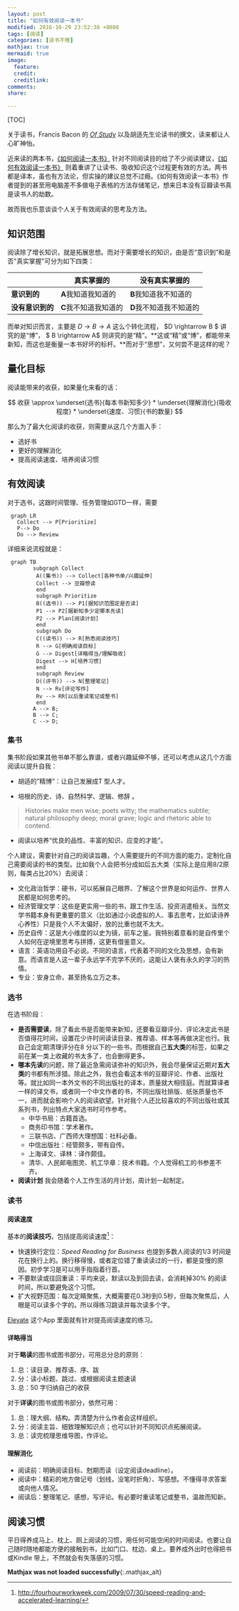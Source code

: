 ```yaml
---
layout: post
title: "如何有效阅读一本书"
modified: 2016-10-29 23:52:38 +0800
tags: [阅读]
categories: [读书不倦]
mathjax: true
mermaid: true
image:
  feature: 
  credit: 
  creditlink: 
comments: 
share: 

---
```


[TOC]

关于读书，Francis Bacon 的 [*Of Study*](http://www.authorama.com/essays-of-francis-bacon-50.html) 以及胡适先生论读书的撰文，读来都让人心旷神怡。

近来读的两本书，[《如何阅读一本书》](https://book.douban.com/subject/1013208/) 针对不同阅读目的给了不少阅读建议，[《如何有效阅读一本书》](https://book.douban.com/subject/26789567/) 则着重讲了让读书、吸收知识这个过程更有效的方法。两书都是译本，虽也有方法论，但实操的建议总觉不过瘾。《如何有效阅读一本书》作者提到的甚至用电脑差不多做电子表格的方法存储笔记，想来日本没有豆瓣读书真是读书人的劫数。

故而我也乐意谈谈个人关于有效阅读的思考及方法。

## 知识范围

阅读除了增长知识，就是拓展思想。而对于需要增长的知识，由是否“意识到”和是否"真实掌握"可分为如下四类：

|            | 真实掌握的         | 没有真实掌握的        |
| ---------- | ------------- | -------------- |
| **意识到的**   | **A**我知道我知道的  | **B**我知道我不知道的  |
| **没有意识到的** | **C**我不知道我知道的 | **D**我不知道我不知道的 |

而单对知识而言，主要是 $D \rightarrow B \rightarrow A$ 这么个转化流程， $D \rightarrow B $ 讲究的是“博”， $ B \rightarrow A$  则讲究的是“精”。**这或“精”或“博”，都能带来新知，而这也是衡量一本书好坏的标杆。**而对于“思想”，又何尝不是这样的呢？

## 量化目标

阅读能带来的收获，如果量化来看的话：


$$
收获 \approx \underset{选书}{每本书新知多少} * \underset{理解消化}{吸收程度} * \underset{速度、习惯}{书的数量}
$$


那么为了最大化阅读的收获，则需要从这几个方面入手：

- 选好书
- 更好的理解消化
- 提高阅读速度、培养阅读习惯

## 有效阅读

对于选书，这跟时间管理、任务管理如GTD一样，需要

```mermaid
 graph LR
   Collect --> P[Prioritize]
   P--> Do 
   Do --> Review 
```

详细来说流程就是：

```mermaid
 graph TB
	    subgraph Collect
         A((集书)) --> Collect[各种书单/兴趣延伸]
         Collect --> 豆瓣想读
         end
         subgraph Prioritize
         B((选书)) --> P1[据知识范围定是否读]
         P1 --> P2[据新知多少定哪本先读]
         P2 --> Plan[阅读计划]
         end
         subgraph Do
         C((读书)) --> R[熟悉阅读技巧]
         R --> G[明确阅读目标]
         G --> Digest[详略得当/理解吸收]
         Digest --> H[培养习惯]
         end
         subgraph Review
         D((评书)) --> N[整理笔记]
         N --> Rv[评论写作]
         Rv --> RR[以后重读笔记或整书]
         end
		A --> B;
		B --> C;
		C --> D;
```



### 集书

集书阶段如果其他书单不那么靠谱，或者兴趣延伸不够，还可以考虑从这几个方面阅读以提升自我：

- 胡适的”精博“：让自己发展成T 型人才。

- 培根的历史、诗、自然科学、逻辑、修辞 。
 > Histories make men wise; poets witty; the mathematics subtile; natural philosophy deep; moral grave; logic and rhetoric able to contend.

- 阅读以培养“优良的品性、丰富的知识、应变的才能”。

个人建议，需要针对自己的阅读旨趣，个人需要提升的不同方面的能力，定制化自己需要阅读的书的类型。比如我个人会把书分成如后五大类（实际上是应用8/2原则，每类占比20%）去阅读：

- 文化政治哲学：硬书，可以拓展自己眼界、了解这个世界是如何运作、世界人民都是如何思考的。
- 经济管理文学：这些是更实用一些的书，跟工作生活、投资消遣相关。当然文学书籍本身有更重要的意义（比如通过小说虚拟的人、事去思考，比如读诗养心养性）只是我个人不太偏好，放的比重也就不太大。
- 历史自传：这是大小维度的以史为镜，前车之鉴。我特别着意看的是自传里个人如何在逆境里思考与拼搏，这更有借鉴意义。
- 语言：英语功用自不必说。不同的语言，代表着不同的文化及思想，会有新意。而语言是人这一辈子永远学不完学不厌的，这能让人褒有永久的学习的热情。
- 专业：安身立命，甚至扬名立万之本。

### 选书

在选书阶段：

- **是否需要读**，除了看此书是否能带来新知，还要看豆瓣评分、评论决定此书是否值得花时间，设置花少许时间读读目录、推荐语、样本等再做决定也行。我自己会定期清理评分在8 分以下的一些书，而根据自己**五大类**的标签，如果之前在某一类上收藏的书太多了，也会删得更多。
- **哪本先读**的问题，除了最近急需阅读弥补的知识外，我会尽量保证近期对**五大类**的书都有所涉猎。除此之外，我也会看这本书的豆瓣评论、作者、出版社等。就比如同一本外文书的不同出版社的译本，质量就大相径庭。而就算译者一样的译文书，或者同一个中文作者的书，不同出版社排版、纸张质量也不一，进而就会影响个人的阅读欲望。针对我个人还比较喜欢的不同出版社或其系列书，列出特点大家选书时可作参考。
  - 中华书局：古籍首选。
  - 商务印书馆：学术著作。
  - 三联书店、广西师大理想国：社科必备。
  - 中信出版社：经管颇多，带有自传。
  - 上海译文、译林：译作颇佳。
  - 清华、人民邮电图灵、机工华章：技术书籍。个人觉得机工的书参差不齐。
- **阅读计划** 我会随着个人工作生活的月计划，周计划一起制定。


### 读书

#### 阅读速度

基本的**阅读技巧**，包括提高阅读速度[^SppedReading]：

- 快速换行定位：*Speed Reading for Business* 也提到多数人阅读的1/3 时间是花在换行上的。换行移得慢，或者定位错了重读读过的一行，都是变慢的原因。初步学习是可以用手指指着行首。
- 不要默读或往回重读：平均来说，默读以及到回去读，会消耗掉30% 的阅读时间，所以要避免这个习惯。
- 扩大视野范围：每次定睛聚焦，大概需要花0.3秒到0.5秒，但每次聚焦后，人眼是可以读多个字的。所以得练习跳读并每次读多个字。

[Elevate](https://www.elevateapp.com/)  这个App 里面就有针对提高阅读速度的练习。

#### 详略得当

对于**略读**的图书或图书部分，可用总分总的原则：

1. 总：读目录、推荐语、序、跋
2. 分：读小标题、跳过、或根据阅读主题速读
3. 总：50 字归纳自己的收获

对于**详读**的图书或图书部分，依然可用：

1. 总：理大纲、结构。弄清楚为什么作者会这样组织。
2. 分：阅读主旨、细致理解知识点；也可以针对不同知识点拓展阅读。
3. 总：读完梳理思维导图，作评论。

#### 理解消化

- 阅读前：明确阅读目标、尅期而读（设定阅读deadline）。
- 阅读中：精彩的地方做记号（划线，没笔时折角）、写感想。不懂得寻求答案或向他人情况。
- 阅读后：整理笔记、感想，写评论。有必要时重读笔记或整书，温故而知新。



## 阅读习惯

平日得养成马上、枕上、厕上阅读的习惯，用任何可能空闲的时间阅读。也要让自己随时随地都能方便的接触到书，比如门口、枕边、桌上。要养成外出时也得把书或Kindle 带上，不然就会有失落感的习惯。

**Mathjax was not loaded successfully**{:.mathjax_alt}

[^SppedReading]: http://fourhourworkweek.com/2009/07/30/speed-reading-and-accelerated-learning/

